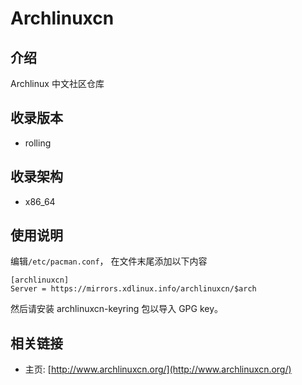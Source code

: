 # Archlinuxcn

## 介绍

Archlinux 中文社区仓库

## 收录版本

* rolling

## 收录架构

* x86_64

## 使用说明

编辑`/etc/pacman.conf`， 在文件末尾添加以下内容

```
[archlinuxcn]
Server = https://mirrors.xdlinux.info/archlinuxcn/$arch
```

然后请安装 archlinuxcn-keyring 包以导入 GPG key。

## 相关链接

* 主页: [http://www.archlinuxcn.org/](http://www.archlinuxcn.org/)
